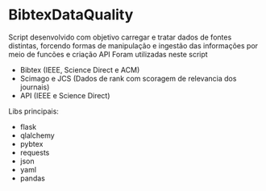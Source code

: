 # BibtexDataQuality
Script desenvolvido com objetivo carregar e tratar dados de fontes distintas, forcendo formas de manipulação e ingestão das informações por meio de funcões e criação API
Foram utilizadas neste script
  - Bibtex (IEEE, Science Direct e ACM)
  - Scimago e JCS (Dados de rank com scoragem de relevancia dos journais)
  - API (IEEE e Science Direct)

Libs principais:
  - flask
  - qlalchemy
  - pybtex
  - requests
  - json
  - yaml
  - pandas

